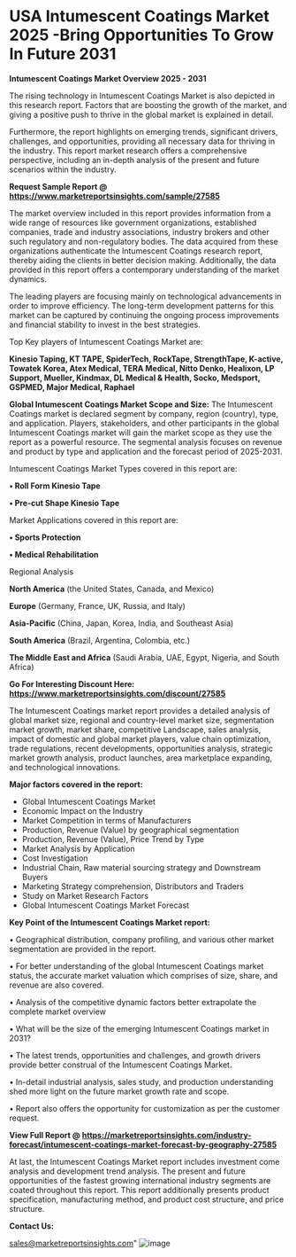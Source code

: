 # USA Intumescent Coatings Market 2025 -Bring Opportunities To Grow In Future 2031

<Strong> Intumescent Coatings Market Overview 2025 - 2031</strong>

The rising technology in Intumescent Coatings Market is also depicted in this research report. Factors that are boosting the growth of the market, and giving a positive push to thrive in the global market is explained in detail.

Furthermore, the report highlights on emerging trends, significant drivers, challenges, and opportunities, providing all necessary data for thriving in the industry. This report market research offers a comprehensive perspective, including an in-depth analysis of the present and future scenarios within the industry.

<strong>Request Sample Report @ <a href=https://www.marketreportsinsights.com/sample/27585>https://www.marketreportsinsights.com/sample/27585</a></strong>

The market overview included in this report provides information from a wide range of resources like government organizations, established companies, trade and industry associations, industry brokers and other such regulatory and non-regulatory bodies. The data acquired from these organizations authenticate the Intumescent Coatings research report, thereby aiding the clients in better decision making. Additionally, the data provided in this report offers a contemporary understanding of the market dynamics.

The leading players are focusing mainly on technological advancements in order to improve efficiency. The long-term development patterns for this market can be captured by continuing the ongoing process improvements and financial stability to invest in the best strategies.

Top Key players of Intumescent Coatings Market are:

<strong>Kinesio Taping, KT TAPE, SpiderTech, RockTape, StrengthTape, K-active, Towatek Korea, Atex Medical, TERA Medical, Nitto Denko, Healixon, LP Support, Mueller, Kindmax, DL Medical & Health, Socko, Medsport, GSPMED, Major Medical, Raphael</strong>

<strong><b>Global Intumescent Coatings Market Scope and Size:</b></strong>
The Intumescent Coatings market is declared segment by company, region (country), type, and application. Players, stakeholders, and other participants in the global Intumescent Coatings market will gain the market scope as they use the report as a powerful resource. The segmental analysis focuses on revenue and product by type and application and the forecast period of 2025-2031.

Intumescent Coatings Market Types covered in this report are:

<strong>• Roll Form Kinesio Tape

• Pre-cut Shape Kinesio Tape</strong>

Market Applications covered in this report are:

<strong>• Sports Protection

• Medical Rehabilitation</strong> 

Regional Analysis

<strong>North America</strong> (the United States, Canada, and Mexico)

<strong>Europe</strong> (Germany, France, UK, Russia, and Italy)

<strong>Asia-Pacific</strong> (China, Japan, Korea, India, and Southeast Asia)

<strong>South America</strong> (Brazil, Argentina, Colombia, etc.)

<strong>The Middle East and Africa</strong> (Saudi Arabia, UAE, Egypt, Nigeria, and South Africa)

<strong>Go For Interesting Discount Here: <a href=https://www.marketreportsinsights.com/discount/27585>https://www.marketreportsinsights.com/discount/27585</a></strong>

The Intumescent Coatings market report provides a detailed analysis of global market size, regional and country-level market size, segmentation market growth, market share, competitive Landscape, sales analysis, impact of domestic and global market players, value chain optimization, trade regulations, recent developments, opportunities analysis, strategic market growth analysis, product launches, area marketplace expanding, and technological innovations.

<strong><b>Major factors covered in the report:</b></strong>
<ul>
  <li>Global Intumescent Coatings Market </li>
  <li>Economic Impact on the Industry</li>
  <li>Market Competition in terms of Manufacturers</li>
  <li>Production, Revenue (Value) by geographical segmentation</li>
  <li>Production, Revenue (Value), Price Trend by Type</li>
  <li>Market Analysis by Application</li>
  <li>Cost Investigation</li>
  <li>Industrial Chain, Raw material sourcing strategy and Downstream Buyers</li>
  <li>Marketing Strategy comprehension, Distributors and Traders</li>
  <li>Study on Market Research Factors</li>
  <li>Global Intumescent Coatings Market Forecast</li>
</ul>

<strong><b>Key Point of the Intumescent Coatings Market report:</b></strong>

• Geographical distribution, company profiling, and various other market segmentation are provided in the report.

• For better understanding of the global Intumescent Coatings market status, the accurate market valuation which comprises of size, share, and revenue are also covered.

• Analysis of the competitive dynamic factors better extrapolate the complete market overview

• What will be the size of the emerging Intumescent Coatings market in 2031?

• The latest trends, opportunities and challenges, and growth drivers provide better construal of the Intumescent Coatings Market.

• In-detail industrial analysis, sales study, and production understanding shed more light on the future market growth rate and scope.

• Report also offers the opportunity for customization as per the customer request.

<strong><b>View Full Report @ <a href=https://marketreportsinsights.com/industry-forecast/intumescent-coatings-market-forecast-by-geography-27585>https://marketreportsinsights.com/industry-forecast/intumescent-coatings-market-forecast-by-geography-27585</a></b></strong>


At last, the Intumescent Coatings Market report includes investment come analysis and development trend analysis. The present and future opportunities of the fastest growing international industry segments are coated throughout this report. This report additionally presents product specification, manufacturing method, and product cost structure, and price structure.

<strong>Contact Us:</strong>

sales@marketreportsinsights.com"
![image](https://github.com/user-attachments/assets/a922ae0f-9aa3-42cc-99d9-3336c47ab202)
